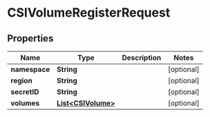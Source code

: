 

# CSIVolumeRegisterRequest


## Properties

Name | Type | Description | Notes
------------ | ------------- | ------------- | -------------
**namespace** | **String** |  |  [optional]
**region** | **String** |  |  [optional]
**secretID** | **String** |  |  [optional]
**volumes** | [**List&lt;CSIVolume&gt;**](CSIVolume.md) |  |  [optional]



